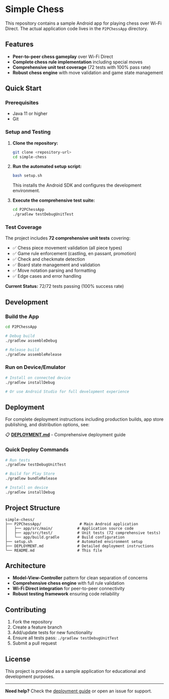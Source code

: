 # Simple Chess

This repository contains a sample Android app for playing chess over Wi-Fi Direct. The actual application code lives in the `P2PChessApp` directory.

## Features
- **Peer-to-peer chess gameplay** over Wi-Fi Direct
- **Complete chess rule implementation** including special moves
- **Comprehensive unit test coverage** (72 tests with 100% pass rate)
- **Robust chess engine** with move validation and game state management

## Quick Start

### Prerequisites
- Java 11 or higher
- Git

### Setup and Testing
1. **Clone the repository:**
   ```bash
   git clone <repository-url>
   cd simple-chess
   ```

2. **Run the automated setup script:**
   ```bash
   bash setup.sh
   ```
   This installs the Android SDK and configures the development environment.

3. **Execute the comprehensive test suite:**
   ```bash
   cd P2PChessApp
   ./gradlew testDebugUnitTest
   ```

### Test Coverage
The project includes **72 comprehensive unit tests** covering:
- ✅ Chess piece movement validation (all piece types)
- ✅ Game rule enforcement (castling, en passant, promotion)
- ✅ Check and checkmate detection
- ✅ Board state management and validation
- ✅ Move notation parsing and formatting
- ✅ Edge cases and error handling

**Current Status:** 72/72 tests passing (100% success rate)

## Development

### Build the App
```bash
cd P2PChessApp

# Debug build
./gradlew assembleDebug

# Release build  
./gradlew assembleRelease
```

### Run on Device/Emulator
```bash
# Install on connected device
./gradlew installDebug

# Or use Android Studio for full development experience
```

## Deployment

For complete deployment instructions including production builds, app store publishing, and distribution options, see:

📋 **[DEPLOYMENT.md](DEPLOYMENT.md)** - Comprehensive deployment guide

### Quick Deploy Commands
```bash
# Run tests
./gradlew testDebugUnitTest

# Build for Play Store
./gradlew bundleRelease

# Install on device
./gradlew installDebug
```

## Project Structure
```
simple-chess/
├── P2PChessApp/                 # Main Android application
│   ├── app/src/main/           # Application source code
│   ├── app/src/test/           # Unit tests (72 comprehensive tests)
│   └── app/build.gradle        # Build configuration
├── setup.sh                    # Automated environment setup
├── DEPLOYMENT.md               # Detailed deployment instructions
└── README.md                   # This file
```

## Architecture
- **Model-View-Controller** pattern for clean separation of concerns
- **Comprehensive chess engine** with full rule validation
- **Wi-Fi Direct integration** for peer-to-peer connectivity
- **Robust testing framework** ensuring code reliability

## Contributing
1. Fork the repository
2. Create a feature branch
3. Add/update tests for new functionality
4. Ensure all tests pass: `./gradlew testDebugUnitTest`
5. Submit a pull request

## License
This project is provided as a sample application for educational and development purposes.

---

**Need help?** Check the [deployment guide](DEPLOYMENT.md) or open an issue for support.

